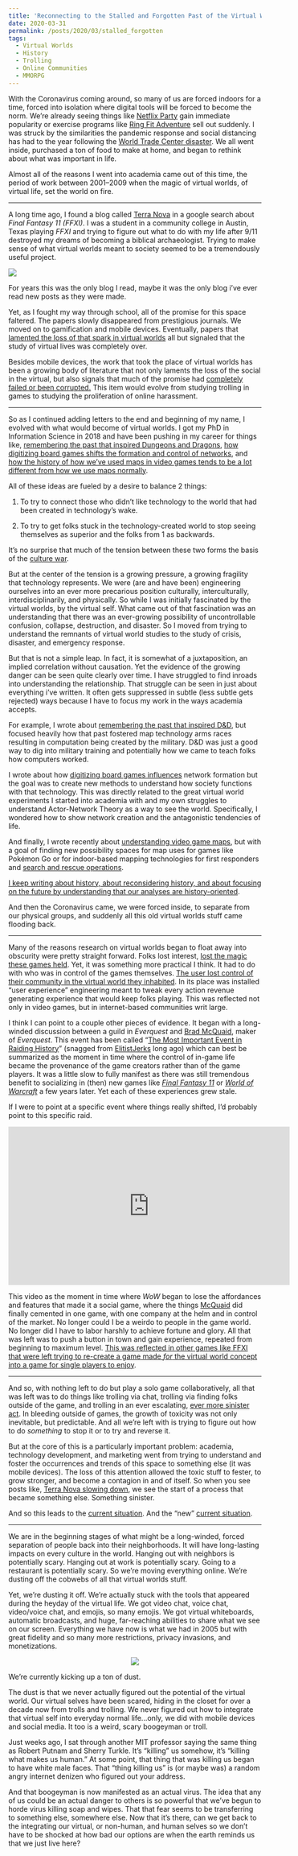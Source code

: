 ```yaml
---
title: 'Reconnecting to the Stalled and Forgotten Past of the Virtual World'
date: 2020-03-31
permalink: /posts/2020/03/stalled_forgotten
tags:
  - Virtual Worlds
  - History
  - Trolling
  - Online Communities
  - MMORPG
---
```


With the Coronavirus coming around, so many of us are forced indoors for a time, forced into isolation where digital tools will be forced to become the norm. We’re already seeing things like [Netflix Party](https://www.netflixparty.com/) gain immediate popularity or exercise programs like [Ring Fit Adventure](https://www.vice.com/en_us/article/m7q448/people-are-driving-for-hours-and-paying-hundreds-ring-fit) sell out suddenly. I was struck by the similarities the pandemic response and social distancing has had to the year following the [World Trade Center disaster](https://www.history.com/topics/21st-century/9-11-attacks). We all went inside, purchased a ton of food to make at home, and began to rethink about what was important in life.

Almost all of the reasons I went into academia came out of this time, the period of work between 2001–2009 when the magic of virtual worlds, of virtual life, set the world on fire.

***

A long time ago, I found a blog called [Terra Nova](https://terranova.blogs.com/terra_nova/archives.html) in a google search about _Final Fantasy 11 (FFXI)_. I was a student in a community college in Austin, Texas playing _FFXI_ and trying to figure out what to do with my life after 9/11 destroyed my dreams of becoming a biblical archaeologist. Trying to make sense of what virtual worlds meant to society seemed to be a tremendously useful project.

![](../images/tn.png)

For years this was the only blog I read, maybe it was the only blog i’ve ever read new posts as they were made.

Yet, as I fought my way through school, all of the promise for this space faltered. The papers slowly disappeared from prestigious journals. We moved on to gamification and mobile devices. Eventually, papers that [lamented the loss of that spark in virtual worlds](https://pdfs.semanticscholar.org/5ddd/2bc397f451dd3f407cd7b373899555147e83.pdf) all but signaled that the study of virtual lives was completely over.

Besides mobile devices, the work that took the place of virtual worlds has been a growing body of literature that not only laments the loss of the social in the virtual, but also signals that much of the promise had [completely failed or been corrupted.](http://blogs.harvard.edu/mediaberkman/2010/06/16/lisa-nakamura-dont-hate-the-player-hate-the-game/) This item would evolve from studying trolling in games to studying the proliferation of online harassment.

***

So as I continued adding letters to the end and beginning of my name, I evolved with what would become of virtual worlds. I got my PhD in Information Science in 2018 and have been pushing in my career for things like, [remembering the past that inspired Dungeons and Dragons](http://analoggamestudies.org/2019/09/a-tale-of-dungeons-dragons-and-the-origins-of-the-game-platform/), [how digitizing board games shifts the formation and control of networks](https://etda.libraries.psu.edu/catalog/15635njl164), and [how the history of how we’ve used maps in video games tends to be a lot different from how we use maps normally](https://dl.acm.org/doi/abs/10.1145/3336144).

All of these ideas are fueled by a desire to balance 2 things:

1.  To try to connect those who didn’t like technology to the world that had been created in technology’s wake.
    
2.  To try to get folks stuck in the technology-created world to stop seeing themselves as superior and the folks from 1 as backwards.
    
It’s no surprise that much of the tension between these two forms the basis of the [culture war](https://www.politico.com/magazine/story/2018/11/02/culture-war-liberals-conservatives-trump-2018-222095).

But at the center of the tension is a growing pressure, a growing fragility that technology represents. We were (are and have been) engineering ourselves into an ever more precarious position culturally, interculturally, interdisciplinarily, and physically. So while I was initially fascinated by the virtual worlds, by the virtual self. What came out of that fascination was an understanding that there was an ever-growing possibility of uncontrollable confusion, collapse, destruction, and disaster. So I moved from trying to understand the remnants of virtual world studies to the study of crisis, disaster, and emergency response.

But that is not a simple leap. In fact, it is somewhat of a juxtaposition, an implied correlation without causation. Yet the evidence of the growing danger can be seen quite clearly over time. I have struggled to find inroads into understanding the relationship. That struggle can be seen in just about everything i’ve written. It often gets suppressed in subtle (less subtle gets rejected) ways because I have to focus my work in the ways academia accepts.

For example, I wrote about [remembering the past that inspired D&D,](http://analoggamestudies.org/2019/09/a-tale-of-dungeons-dragons-and-the-origins-of-the-game-platform/) but focused heavily how that past fostered map technology arms races resulting in computation being created by the military. D&D was just a good way to dig into military training and potentially how we came to teach folks how computers worked.

I wrote about how [digitizing board games influences](https://nicklalone.com/publication/2018-07-08-dissertation) network formation but the goal was to create new methods to understand how society functions with that technology. This was directly related to the great virtual world experiments I started into academia with and my own struggles to understand Actor-Network Theory as a way to see the world. Specifically, I wondered how to show network creation and the antagonistic tendencies of life.

And finally, I wrote recently about [understanding video game maps](https://dl.acm.org/doi/abs/10.1145/3336144), but with a goal of finding new possibility spaces for map uses for games like Pokémon Go or for indoor-based mapping technologies for first responders and [search and rescue operations](https://www.halfwaytothefuture.org/2019/programme/lalone-a-vision-of-augmented-reality-for-urban-search-and-rescue/).

[I keep writing about history, about reconsidering history, and about focusing on the future by understanding that our analyses are history-oriented](https://medium.com/@Nick_Lalone/fostering-historical-research-in-cscw-hci-1ecb362b1df).

And then the Coronavirus came, we were forced inside, to separate from our physical groups, and suddenly all this old virtual worlds stuff came flooding back.

***

Many of the reasons research on virtual worlds began to float away into obscurity were pretty straight forward. Folks lost interest, [lost the magic these games held](https://www.engadget.com/2008/12/11/terra-nova-blog-slowing-down-as-we-enter-new-era/). Yet, it was something more practical I think. It had to do with who was in control of the games themselves. [The user lost control of their community in the virtual world they inhabited](https://escholarship.org/uc/item/7br694vk). In its place was installed “user experience” engineering meant to tweak every action revenue generating experience that would keep folks playing. This was reflected not only in video games, but in internet-based communities writ large.

I think I can point to a couple other pieces of evidence. It began with a long-winded discussion between a guild in _Everquest_ and [Brad McQuaid](https://arstechnica.com/gaming/2019/11/everquest-lead-producer-and-designer-brad-mcquaid-has-passed-away/), maker of _Everquest_. This event has been called “[The Most Important Event in Raiding History](https://www.dropbox.com/s/eam0z21sufcn37a/The%20most%20important%20event%20in%20raiding%20history%20-%20full%20-ui%20.pdf?dl=0)” (snagged from [ElitistJerks](https://web.archive.org/web/20101009211455/http:/elitistjerks.com/blogs/jamesvz/487-most_important_event_raiding_history.html) long ago) which can best be summarized as the moment in time where the control of in-game life became the provenance of the game creators rather than of the game players. It was a little slow to fully manifest as there was still tremendous benefit to socializing in (then) new games like [_Final Fantasy 11_](http://tuufless.blogspot.com/2006/03/limitbreak-vs-absolute-virtue.html) or [_World of Warcraft_](https://www.amazon.com/Leet-Noobs-Warcraft-Literacies-Epistemologies/dp/1433116103) a few years later. Yet each of these experiences grew stale.

If I were to point at a specific event where things really shifted, I’d probably point to this specific raid.

<iframe width="560" height="315" src="https://www.youtube.com/embed/S_ggLGj37qI" frameborder="0" allow="accelerometer; autoplay; encrypted-media; gyroscope; picture-in-picture" allowfullscreen></iframe>

This video as the moment in time where _WoW_ began to lose the affordances and features that made it a social game, where the things [McQuaid](https://arstechnica.com/gaming/2019/11/everquest-lead-producer-and-designer-brad-mcquaid-has-passed-away/) did finally cemented in one game, with one company at the helm and in control of the market. No longer could I be a weirdo to people in the game world. No longer did I have to labor harshly to achieve fortune and glory. All that was left was to push a button in town and gain experience, repeated from beginning to maximum level. [This was reflected in other games like FFXI that were left trying to re-create a game made _for_ the virtual world concept into a game for single players to enjoy](https://www.dropbox.com/s/3qbrpofouwg1lsr/LaLone%20-%20FFXI%20Archaeology.pdf?dl=0).

***

And so, with nothing left to do but play a solo game collaboratively, all that was left was to do things like trolling via chat, trolling via finding folks outside of the game, and trolling in an ever escalating, [ever more sinister act](https://www.cnn.com/2019/09/14/us/swatting-sentence-casey-viner/index.html). In bleeding outside of games, the growth of toxicity was not only inevitable, but predictable. And all we’re left with is trying to figure out how to do _something_ to stop it or to try and reverse it.

But at the core of this is a particularly important problem: academia, technology development, and marketing went from trying to understand and foster the occurrences and trends of this space to something else (it was mobile devices). The loss of this attention allowed the toxic stuff to fester, to grow stronger, and become a contagion in and of itself. So when you see posts like, [Terra Nova slowing down](https://www.engadget.com/2008/12/11/terra-nova-blog-slowing-down-as-we-enter-new-era/), we see the start of a process that became something else. Something sinister.

And so this leads to the [current situation](https://slate.com/technology/2019/08/gamergate-video-games-five-years-later.html). And the “new” [current situation](https://experience.arcgis.com/experience/685d0ace521648f8a5beeeee1b9125cd).

***

We are in the beginning stages of what might be a long-winded, forced separation of people back into their neighborhoods. It will have long-lasting impacts on every culture in the world. Hanging out with neighbors is potentially scary. Hanging out at work is potentially scary. Going to a restaurant is potentially scary. So we’re moving everything online. We’re dusting off the cobwebs of all that virtual worlds stuff.

Yet, we’re dusting it off. We’re actually stuck with the tools that appeared during the heyday of the virtual life. We got video chat, voice chat, video/voice chat, and emojis, so many emojis. We got virtual whiteboards, automatic broadcasts, and huge, far-reaching abilities to share what we see on our screen. Everything we have now is what we had in 2005 but with great fidelity and so many more restrictions, privacy invasions, and monetizations.

<div align="center">

![](../images/cv19.png)
</div>

We’re currently kicking up a ton of dust.

The dust is that we never actually figured out the potential of the virtual world. Our virtual selves have been scared, hiding in the closet for over a decade now from trolls and trolling. We never figured out how to integrate that virtual self into everyday normal life…only, we did with mobile devices and social media. It too is a weird, scary boogeyman or troll.

Just weeks ago, I sat through another MIT professor saying the same thing as Robert Putnam and Sherry Turkle. It’s “killing” us somehow, it’s “killing what makes us human.” At some point, that thing that was killing us began to have white male faces. That “thing killing us” is (or maybe was) a random angry internet denizen who figured out your address.

And that boogeyman is now manifested as an actual virus. The idea that any of us could be an actual danger to others is so powerful that we’ve begun to horde virus killing soap and wipes. That that fear seems to be transferring to something else, somewhere else. Now that it’s there, can we get back to the integrating our virtual, or non-human, and human selves so we don’t have to be shocked at how bad our options are when the earth reminds us that we just live here?

